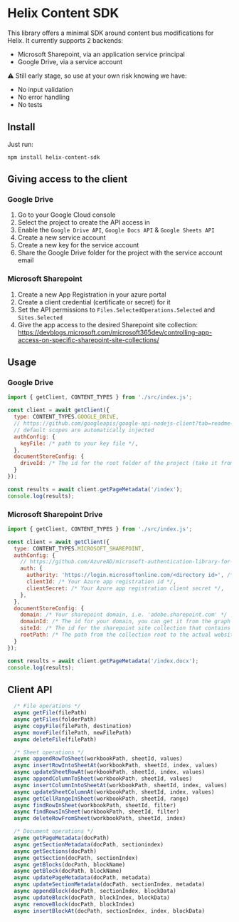 # Helix Content SDK

This library offers a minimal SDK around content bus modifications for Helix.
It currently supports 2 backends:
- Microsoft Sharepoint, via an application service principal
- Google Drive, via a service account

:warning: Still early stage, so use at your own risk knowing we have:
- No input validation
- No error handling
- No tests

## Install

Just run:
```shell
npm install helix-content-sdk
```

## Giving access to the client

### Google Drive

1. Go to your Google Cloud console
2. Select the project to create the API access in
3. Enable the `Google Drive API`, `Google Docs API` & `Google Sheets API`
4. Create a new service account
5. Create a new key for the service account
6. Share the Google Drive folder for the project with the service account email

### Microsoft Sharepoint

1. Create a new App Registration in your azure portal
2. Create a client credential (certificate or secret) for it
3. Set the API permissions to `Files.SelectedOperations.Selected` and `Sites.Selected`
4. Give the app access to the desired Sharepoint site collection: https://devblogs.microsoft.com/microsoft365dev/controlling-app-access-on-specific-sharepoint-site-collections/

## Usage

### Google Drive

```js
import { getClient, CONTENT_TYPES } from './src/index.js';

const client = await getClient({
  type: CONTENT_TYPES.GOOGLE_DRIVE,
  // https://github.com/googleapis/google-api-nodejs-client?tab=readme-ov-file#service-account-credentials
  // default scopes are automatically injected
  authConfig: {
    keyFile: /* path to your key file */,
  },
  documentStoreConfig: {
    driveId: /* The id for the root folder of the project (take it from the project's fstab.yaml if needed) */
  }
});

const results = await client.getPageMetadata('/index');
console.log(results);
```

### Microsoft Sharepoint Drive

```js
import { getClient, CONTENT_TYPES } from './src/index.js';

const client = await getClient({
  type: CONTENT_TYPES.MICROSOFT_SHAREPOINT,
  authConfig: {
    // https://github.com/AzureAD/microsoft-authentication-library-for-js/blob/dev/lib/msal-node/docs/initialize-confidential-client-application.md#configuration-basics
    auth: {
      authority: 'https://login.microsoftonline.com/<directory id>', /* Replace 'directory id' with the value in your app registration */
      clientId: /* Your Azure app registration id */,
      clientSecret: /* Your Azure app registration client secret */,
    },
  },
  documentStoreConfig: {
    domain: /* Your sharepoint domain, i.e. 'adobe.sharepoint.com' */ ,
    domainId: /* The id for your domain, you can get it from the graph explorer */,
    siteId: /* The id for the sharepoint site collection that contains your project files */,
    rootPath: /* The path from the collection root to the actual website root, i.e. '/sites/my-site' */,
  }
});

const results = await client.getPageMetadata('/index.docx');
console.log(results);
```

## Client API

```js
  /* File operations */
  async getFile(filePath)
  async getFiles(folderPath)
  async copyFile(filePath, destination)
  async moveFile(filePath, newFilePath)
  async deleteFile(filePath)

  /* Sheet operations */
  async appendRowToSheet(workbookPath, sheetId, values)
  async insertRowIntoSheetAt(workbookPath, sheetId, index, values)
  async updateSheetRowAt(workbookPath, sheetId, index, values)
  async appendColumnToSheet(workbookPath, sheetId, values)
  async insertColumnIntoSheetAt(workbookPath, sheetId, index, values)
  async updateSheetColumnAt(workbookPath, sheetId, index, values)
  async getCellRangeInSheet(workbookPath, sheetId, range)
  async findRowInSheet(workbookPath, sheetId, filter)
  async findRowsInSheet(workbookPath, sheetId, filter)
  async deleteRowFromSheet(workbookPath, sheetId, index)

  /* Document operations */
  async getPageMetadata(docPath)
  async getSectionMetadata(docPath, sectionindex)
  async getSections(docPath)
  async getSection(docPath, sectionIndex)
  async getBlocks(docPath, blockName)
  async getBlock(docPath, blockName)
  async updatePageMetadata(docPath, metadata)
  async updateSectionMetadata(docPath, sectionIndex, metadata)
  async appendBlock(docPath, sectionIndex, blockData)
  async updateBlock(docPath, blockIndex, blockData)
  async removeBlock(docPath, blockIndex)
  async insertBlockAt(docPath, sectionIndex, index, blockData)
```
